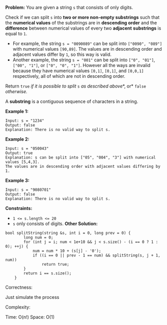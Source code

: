 **Problem:**
You are given a string `s` that consists of only digits.

Check if we can split `s` into **two or more non-empty substrings** such that the **numerical values** of the substrings are in **descending order** and the **difference** between numerical values of every two **adjacent** **substrings** is equal to `1`.

- For example, the string `s = "0090089"` can be split into `["0090", "089"]` with numerical values `[90,89]`. The values are in descending order and adjacent values differ by `1`, so this way is valid.
- Another example, the string `s = "001"` can be split into `["0", "01"]`, `["00", "1"]`, or `["0", "0", "1"]`. However all the ways are invalid because they have numerical values `[0,1]`, `[0,1]`, and `[0,0,1]` respectively, all of which are not in descending order.

Return `true` *if it is possible to split* `s` *as described above**, or* `false` *otherwise.*

A **substring** is a contiguous sequence of characters in a string.

 

**Example 1:**

```
Input: s = "1234"
Output: false
Explanation: There is no valid way to split s.
```

**Example 2:**

```
Input: s = "050043"
Output: true
Explanation: s can be split into ["05", "004", "3"] with numerical values [5,4,3].
The values are in descending order with adjacent values differing by 1.
```

**Example 3:**

```
Input: s = "9080701"
Output: false
Explanation: There is no valid way to split s.
```

 

**Constraints:**

- `1 <= s.length <= 20`
- `s` only consists of digits.
**Other Solution:**
```
bool splitString(string &s, int i = 0, long prev = 0) {
        long num = 0;
        for (int j = i; num < 1e+10 && j < s.size() - (i == 0 ? 1 : 0); ++j) {
            num = num * 10 + (s[j] - '0');
            if ((i == 0 || prev - 1 == num) && splitString(s, j + 1, num))
                return true;
        }
        return i == s.size();
    }
```
Correctness:

Just simulate the process

Complexity:

Time: O(n!)
Space: O(1)